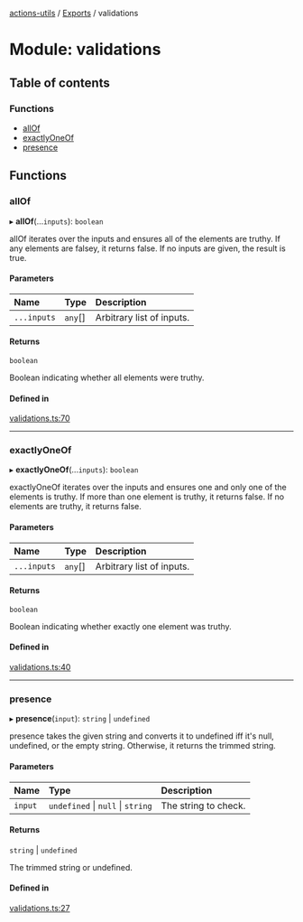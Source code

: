 [actions-utils](../README.md) / [Exports](../modules.md) / validations

# Module: validations

## Table of contents

### Functions

- [allOf](validations.md#allof)
- [exactlyOneOf](validations.md#exactlyoneof)
- [presence](validations.md#presence)

## Functions

### allOf

▸ **allOf**(...`inputs`): `boolean`

allOf iterates over the inputs and ensures all of the elements are truthy. If
any elements are falsey, it returns false. If no inputs are given, the result
is true.

#### Parameters

| Name | Type | Description |
| :------ | :------ | :------ |
| `...inputs` | `any`[] | Arbitrary list of inputs. |

#### Returns

`boolean`

Boolean indicating whether all elements were truthy.

#### Defined in

[validations.ts:70](https://github.com/google-github-actions/actions-utils/blob/main/src/validations.ts#L70)

___

### exactlyOneOf

▸ **exactlyOneOf**(...`inputs`): `boolean`

exactlyOneOf iterates over the inputs and ensures one and only one of the
elements is truthy. If more than one element is truthy, it returns false. If
no elements are truthy, it returns false.

#### Parameters

| Name | Type | Description |
| :------ | :------ | :------ |
| `...inputs` | `any`[] | Arbitrary list of inputs. |

#### Returns

`boolean`

Boolean indicating whether exactly one element was truthy.

#### Defined in

[validations.ts:40](https://github.com/google-github-actions/actions-utils/blob/main/src/validations.ts#L40)

___

### presence

▸ **presence**(`input`): `string` \| `undefined`

presence takes the given string and converts it to undefined iff it's null,
undefined, or the empty string. Otherwise, it returns the trimmed string.

#### Parameters

| Name | Type | Description |
| :------ | :------ | :------ |
| `input` | `undefined` \| ``null`` \| `string` | The string to check. |

#### Returns

`string` \| `undefined`

The trimmed string or undefined.

#### Defined in

[validations.ts:27](https://github.com/google-github-actions/actions-utils/blob/main/src/validations.ts#L27)
